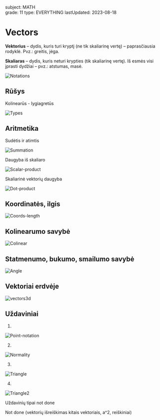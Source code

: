 subject: MATH  
grade: 11
type: EVERYTHING
lastUpdated: 2023-08-18

# Vectors

**Vektorius** – dydis, kuris turi kryptį (ne tik skaliarinę vertę) – paprasčiausia rodyklė. Pvz.: greitis, jėga.

**Skaliaras** – dydis, kuris neturi krypties (tik skaliarinę vertę). Iš esmės visi įprasti dydžiai – pvz.: atstumas, masė.

![Notations](vectors/1.png)

## Rūšys

Kolinearūs - lygiagretūs

![Types](vectors/2.png)

## Aritmetika

Sudėtis ir atimtis

![Summation](vectors/3.png)

Daugyba iš skaliaro

![Scalar-product](vectors/4.png)

Skaliarinė vektorių daugyba

![Dot-product](vectors/5.png)

## Koordinatės, ilgis

![Coords-length](vectors/6.png)

## Kolinearumo savybė

![Colinear](vectors/7.png)

## Statmenumo, bukumo, smailumo savybė

![Angle](vectors/8.png)

## Vektoriai erdvėje

![vectors3d](vectors/9.png)

## Uždaviniai

1.

![Point-notation](vectors/10.png)

2.

![Normality](vectors/11.png)

3.

![Triangle](vectors/12.png)

4.

![Triangle2](vectors/13.png)

Uždavinių tipai not done

Not done (vektorių išreiškimas kitais vektoriais, a^2, reiškiniai)
